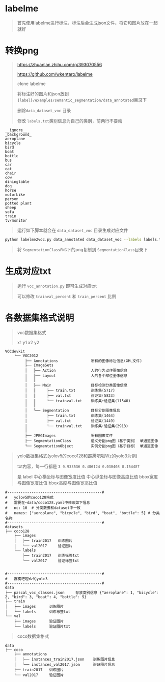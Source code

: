 # labelme

> 首先使用labelme进行标注，标注后会生成json文件，将它和图片放在一起就好

# 转换png

> https://zhuanlan.zhihu.com/p/393070556
>
> https://github.com/wkentaro/labelme
>
> clone labelme
>
> 将标注好的图片和json放到`{label}/examples/semantic_segmentation/data_annotated`目录下
>
> 删除`data_dataset_voc` 目录
>
> 修改 `labels.txt`类别信息为自己的类别，前两行不要动

```
__ignore__
_background_
aeroplane
bicycle
bird
boat
bottle
bus
car
cat
chair
cow
diningtable
dog
horse
motorbike
person
potted plant
sheep
sofa
train
tv/monitor
```

> 运行如下脚本就会在 `data_dataset_voc` 目录生成对应文件

```sh
python labelme2voc.py data_annotated data_dataset_voc --labels labels.txt
```

> 将 `SegmentationClassPNG`下的png复制到 `SegmentationClass`目录下 

# 生成对应txt

> 运行 `voc_annotation.py` 即可生成对应txt
>
> 可以修改 `trainval_percent` 和 `train_percent` 比例

# 各数据集格式说明

> voc数据集格式
>
> x1 y1 x2 y2

```
VOCdevkit
    └── VOC2012
         ├── Annotations               所有的图像标注信息(XML文件)
         ├── ImageSets    
         │   ├── Action                人的行为动作图像信息
         │   ├── Layout                人的各个部位图像信息
         │   │
         │   ├── Main                  目标检测分类图像信息
         │   │     ├── train.txt       训练集(5717)
         │   │     ├── val.txt         验证集(5823)
         │   │     └── trainval.txt    训练集+验证集(11540)
         │   │
         │   └── Segmentation          目标分割图像信息
         │         ├── train.txt       训练集(1464)
         │         ├── val.txt         验证集(1449)
         │         └── trainval.txt    训练集+验证集(2913)
         │ 
         ├── JPEGImages                所有图像文件
         ├── SegmentationClass         语义分割png图（基于类别） 单通道图像
         └── SegmentationObject        实例分割png图（基于目标） 单通道图像
```

> yolo数据集格式(yolov5的coco128和霹雳吧啦Wz的yolo3为例)
>
> txt内容，每一行都是 `3 0.933536 0.486124 0.030408 0.154487`
>
> 是 label 中心横坐标与图像宽度比值 中心纵坐标与图像高度比值 bbox宽度与图像宽度比值 bbox高度与图像宽高比值

```
#-------------------------------------------#
# 	yolov5的coco128格式
# 	需要在~data/coco128.yaml中修改如下信息
# 	nc: 10  # 分类数要和dataset中一致
# 	names: ["aeroplane", "bicycle", "bird", "boat", "bottle": 5] # 分类名称
#-------------------------------------------#
datasets
├── coco128
	├── images
    │	├── train2017	训练图片
    │	└── val2017		验证图片
	└── labels
    	├── train2017	训练标签txt
    	└── val2017		验证标签txt


#-------------------------------------------#
#	霹雳吧啦Wz的yolo3
#-------------------------------------------#
data
├── pascal_voc_classes.json		存放类别信息 {"aeroplane": 1, "bicycle": 2, "bird": 3, "boat": 4, "bottle": 5}
├── train
│	├── images		训练图片
│	└── labels		训练标签txt
└── val
	├── images		验证图片
	└── labels		验证图片txt
```

> coco数据集格式

```
data
├── coco
    ├── annotations
    │   ├── instances_train2017.json	训练图片信息
    │   └── instances_val2017.json		验证图片信息
    ├── train2017	训练图片
    └── val2017		验证图片
```
